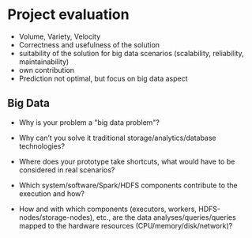 # Project evaluation

- Volume, Variety, Velocity
- Correctness and usefulness of the solution
- suitability of the solution for big data scenarios (scalability, reliability, maintainability)
- own contribution
- Prediction not optimal, but focus on big data aspect

## Big Data

- Why is your problem a "big data problem"?
- Why can’t you solve it traditional storage/analytics/database technologies?
- Where does your prototype take shortcuts, what would have to be considered in real scenarios?

- Which system/software/Spark/HDFS components contribute to the execution and how?
- How and with which components (executors, workers, HDFS-nodes/storage-nodes), etc., are the data analyses/queries/queries mapped to the hardware resources (CPU/memory/disk/network)?

